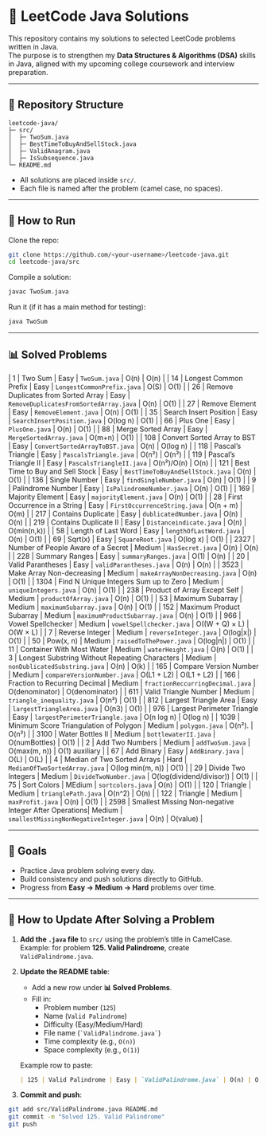 # 📘 LeetCode Java Solutions

This repository contains my solutions to selected LeetCode problems written in Java.  
The purpose is to strengthen my **Data Structures & Algorithms (DSA)** skills in Java, aligned with my upcoming college coursework and interview preparation.

---

## 📂 Repository Structure
```
leetcode-java/
├─ src/
│  ├─ TwoSum.java
│  ├─ BestTimeToBuyAndSellStock.java
│  ├─ ValidAnagram.java
│  ├─ IsSubsequence.java
└─ README.md
```

- All solutions are placed inside `src/`.
- Each file is named after the problem (camel case, no spaces).

---

## 🚀 How to Run
Clone the repo:
```bash
git clone https://github.com/<your-username>/leetcode-java.git
cd leetcode-java/src
```

Compile a solution:
```bash
javac TwoSum.java
```

Run it (if it has a main method for testing):
```bash
java TwoSum
```

---

## 📊 Solved Problems

| 1    | Two Sum                                               | Easy   | `TwoSum.java`                            | O(n)                     | O(n)             |
| 14   | Longest Common Prefix                                 | Easy   | `LongestCommonPrefix.java`               | O(S)                     | O(1)             |
| 26   | Remove Duplicates from Sorted Array                   | Easy   | `RemoveDuplicatesFromSortedArray.java`   | O(n)                     | O(1)             |
| 27   | Remove Element                                        | Easy   | `RemoveElement.java`                     | O(n)                     | O(1)             |
| 35   | Search Insert Position                                | Easy   | `SearchInsertPosition.java`              | O(log n)                 | O(1)             |
| 66   | Plus One                                              | Easy   | `PlusOne.java`                           | O(n)                     | O(1)             |
| 88   | Merge Sorted Array                                    | Easy   | `MergeSortedArray.java`                  | O(m+n)                   | O(1)             |
| 108  | Convert Sorted Array to BST                           | Easy   | `ConvertSortedArrayToBST.java`           | O(n)                     | O(log n)         |
| 118  | Pascal’s Triangle                                     | Easy   | `PascalsTriangle.java`                   | O(n²)                    | O(n²)            |
| 119  | Pascal’s Triangle II                                  | Easy   | `PascalsTriangleII.java`                 | O(n²)/O(n)               | O(n)             |
| 121  | Best Time to Buy and Sell Stock                       | Easy   | `BestTimeToBuyAndSellStock.java`         | O(n)                     | O(1)             |
| 136  | Single Number                                         | Easy   | `findSingleNumber.java`                  | O(n)                     | O(1)             |
| 9    | Palindrome Number                                     | Easy   | `IsPalindromeNumber.java`                | O(n)                     | O(1)             |
| 169  | Majority Element                                      | Easy   | `majorityElement.java`                   | O(n)                     | O(1)             |
| 28   | First Occurrence in a String                          | Easy   | `FirstOccurrenceString.java`             | O(n + m)                 | O(m)             |
| 217  | Contains Duplicate                                    | Easy   | `dublicatedNumber.java`                  | O(n)                     | O(n)             |
| 219  | Contains Duplicate II                                 | Easy   | `Distanceindicate.java`                  | O(n)                     | O(min(n,k))      |
| 58   | Length of Last Word                                   | Easy   | `lengthOfLastWord.java`                  | O(n)                     | O(1)             |
| 69   | Sqrt(x)                                               | Easy   | `SquareRoot.java`                        | O(log x)                 | O(1)             |
| 2327 | Number of People Aware of a Secret                    | Medium | `HasSecret.java`                         | O(n)                     | O(n)             |
| 228  | Summary Ranges                                        | Easy   | `summaryRanges.java`                     | O(1)                     | O(n)             |
| 20   | Valid Parantheses                                     | Easy   | `validParantheses.java`                  | O(n)                     | O(n)             |
| 3523 | Make Array Non-decreasing                             | Medium | `makeArrayNonDecreasing.java`            | O(n)                     | O(1)             |
| 1304 | Find N Unique Integers Sum up to Zero                 | Medium | `uniqueIntegers.java`                    | O(n)                     | O(1)             |
| 238  | Product of Array Except Self                          | Medium | `productOfArray.java`                    | O(n)                     | O(1)             |
| 53   | Maximum Subarray                                      | Medium | `maximumSubarray.java`                   | O(n)                     | O(1)             |
| 152  | Maximum Product Subarray                              | Medium | `maximumProductSubarray.java`            | O(n)                     | O(1)             |
| 966  | Vowel Spellchecker                                    | Medium | `vowelSpellchecker.java`                 | O((W + Q) × L)           |  O(W × L)        |
| 7    | Reverse Integer                                       | Medium | `reverseInteger.java`                    | O(log|x|)                |  O(1)            |
| 50   | Pow(x, n)                                             | Medium | `raisedToThePower.java`                  | O(log|n|)                |  O(1)            |
| 11   | Container With Most Water                             | Medium | `waterHeıght.java`                       | O(n)                     |  O(1)            |
| 3    | Longest Substring Without Repeating Characters        | Medium | `nonDublicatedSubstring.java`            | O(n)                     |  O(k)            |
| 165  | Compare Version Number                                | Medium | `compareVersionNumber.java`              | O(L1 + L2)               |  O(L1 + L2)      | 
| 166  | Fraction to Recurring Decimal                         | Medium | `fractionReccurringDecimal.java`         | O(denominator)           |  O(denominator)  |
| 611  | Valid Triangle Number                                 | Medium | `triangle_inequality.java`               | O(n²)                    |  O(1)            |
| 812  | Largest Triangle Area                                 | Easy   | `largestTriangleArea.java`               | O(n3)                    |  O(1)            |
| 976  | Largest Perimeter Triangle                            | Easy   | `largestPerimeterTriangle.java`          | O(n log n)               |  O(log n)        |
| 1039 | Minimum Score Triangulation of Polygon                | Medium | `polygon.java`                           | O(n²).                   | O(n²)            |
| 3100 | Water Bottles II                                      | Medium | `bottlewaterII.java`                     | O(numBottles)            | O(1)             |
| 2    | Add Two Numbers                                       | Medium | `addTwoSum.java`                         | O(max(m, n))             | O(1) auxiliary   |
| 67   | Add Binary                                            | Easy   | `AddBinary.java`                         | O(L)                     | O(L)             |
| 4    | Median of Two Sorted Arrays                           | Hard   | `MedianOfTwoSortedArray.java`            | O(log min(m, n))         | O(1)             |
| 29   | Divide Two Integers                                   | Medium | `DivideTwoNumber.java`                   | O(log(dividend/divisor)) | O(1)             |
| 75   | Sort Colors                                           | MEdium | `sortcolors.java`                        | O(n)                     | O(1)             |
| 120  | Triangle                                              | Medium | `trianglePath.java`                      | O(n^2)                   | O(n)             |
| 122  | Triangle                                              | Medium | `maxProfit.java`                         | O(n)                     | O(1)             |
| 2598 | Smallest Missing Non-negative Integer After Operations| Medium | `smallestMissingNonNegativeInteger.java` | O(n)                     | O(value)         |

---

## 🎯 Goals
- Practice Java problem solving every day.  
- Build consistency and push solutions directly to GitHub.  
- Progress from **Easy → Medium → Hard** problems over time.  

---

## 🔹 How to Update After Solving a Problem

1. **Add the `.java` file** to `src/` using the problem’s title in CamelCase.  
   Example: for problem **125. Valid Palindrome**, create `ValidPalindrome.java`.

2. **Update the README table**:
   - Add a new row under **📊 Solved Problems**.
   - Fill in:
     - Problem number (`125`)  
     - Name (`Valid Palindrome`)  
     - Difficulty (Easy/Medium/Hard)  
     - File name (`` `ValidPalindrome.java` ``)  
     - Time complexity (e.g., `O(n)`)  
     - Space complexity (e.g., `O(1)`)

   Example row to paste:
   ```markdown
   | 125 | Valid Palindrome | Easy | `ValidPalindrome.java` | O(n) | O(1) |
   ```

3. **Commit and push**:
```bash
git add src/ValidPalindrome.java README.md
git commit -m "Solved 125. Valid Palindrome"
git push
```
